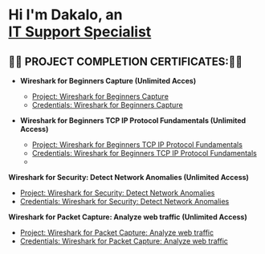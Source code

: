 <h1>Hi I'm Dakalo, an <br/><a href="https://github.com/Dakalo-Ndonde15/">IT Support Specialist</a>

<h2>👨‍🎓 PROJECT COMPLETION CERTIFICATES:👨‍🎓</h2>

- <b>Wireshark for Beginners Capture (Unlimited Acces)</b>
  - [Project: Wireshark for Beginners Capture ](https://www.coursera.org/projects/wireshark-for-beginners-capture-packets)
  -  [Credentials: Wireshark for Beginners Capture](https://github.com/Dakalo-Ndonde15/Azure-Network-Protocols/blob/Certificates/Credentials/Wireshark%20for%20Beginners%20Capture%20Packets.pdf)
 
- <b>Wireshark for Beginners TCP IP Protocol Fundamentals (Unlimited Access)</b>
  - [Project: Wireshark for Beginners TCP IP Protocol Fundamentals](https://www.coursera.org/projects/wireshark-for-beginners-tcp-ip-protocol-fundamentals)
  - [Credentials: Wireshark for Beginners TCP IP Protocol Fundamentals](https://github.com/Dakalo-Ndonde15/Azure-Network-Protocols/blob/Certificates/Credentials/Wireshark%20for%20Beginners%20TCP%20IP%20Protocol%20Fundamentals.pdf)
  - 
 <b>Wireshark for Security: Detect Network Anomalies (Unlimited Access)</b>
  - [Project: Wireshark for Security: Detect Network Anomalies](https://www.coursera.org/projects/wireshark-for-security)
  - [Credentials: Wireshark for Security: Detect Network Anomalies](https://github.com/Dakalo-Ndonde15/Azure-Network-Protocols/blob/Certificates/Credentials/Wireshark%20for%20Security%20Detect%20Network%20Anomalies.pdf)

<b>Wireshark for Packet Capture: Analyze web traffic (Unlimited Access)</b>
  - [Project: Wireshark for Packet Capture: Analyze web traffic](https://www.coursera.org/projects/wireshark-for-packet-capture)
  - [Credentials: Wireshark for Packet Capture: Analyze web traffic](https://github.com/Dakalo-Ndonde15/Azure-Network-Protocols/blob/Certificates/Credentials/Wireshark%20for%20Packet%20Capture%20Analyze%20web%20traffic.pdf)
